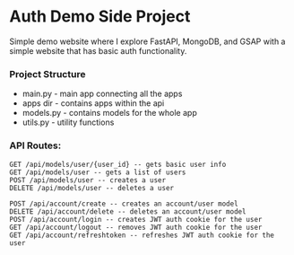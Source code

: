 # Auth Demo Side Project

Simple demo website where I explore FastAPI, MongoDB, and GSAP
with a simple website that has basic auth functionality.

### Project Structure
* main.py - main app connecting all the apps
* apps dir - contains apps within the api
* models.py - contains models for the whole app
* utils.py - utility functions

### API Routes:
```
GET /api/models/user/{user_id} -- gets basic user info
GET /api/models/user -- gets a list of users
POST /api/models/user -- creates a user
DELETE /api/models/user -- deletes a user

POST /api/account/create -- creates an account/user model
DELETE /api/account/delete -- deletes an account/user model
POST /api/account/login -- creates JWT auth cookie for the user
GET /api/account/logout -- removes JWT auth cookie for the user
GET /api/account/refreshtoken -- refreshes JWT auth cookie for the user
```
